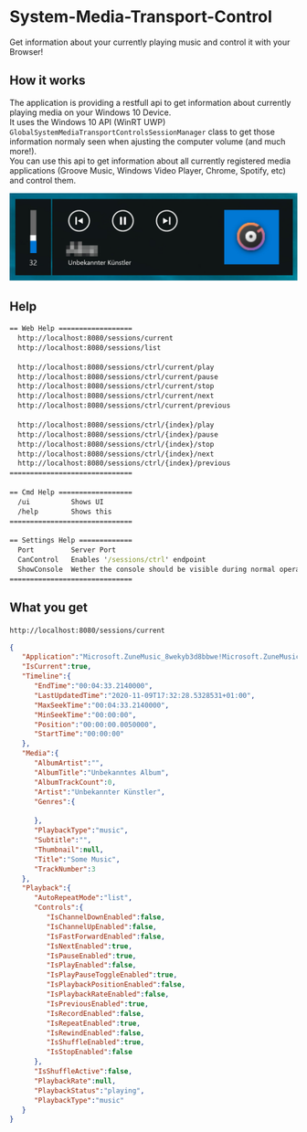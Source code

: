 # System-Media-Transport-Control
Get information about your currently playing music and control it with your Browser!
## How it works
The application is providing a restfull api to get information about currently playing media on your Windows 10 Device.   
It uses the Windows 10 API (WinRT UWP) `GlobalSystemMediaTransportControlsSessionManager` class to get those information normaly seen when ajusting the computer volume (and much more!).   
You can use this api to get information about all currently registered media applications (Groove Music, Windows Video Player, Chrome, Spotify, etc) and control them.   
   
<img src="MediaTransportControls.jpg" alt="Screenshot" />

## Help

```cmd
== Web Help ==================
  http://localhost:8080/sessions/current
  http://localhost:8080/sessions/list

  http://localhost:8080/sessions/ctrl/current/play
  http://localhost:8080/sessions/ctrl/current/pause
  http://localhost:8080/sessions/ctrl/current/stop
  http://localhost:8080/sessions/ctrl/current/next
  http://localhost:8080/sessions/ctrl/current/previous

  http://localhost:8080/sessions/ctrl/{index}/play
  http://localhost:8080/sessions/ctrl/{index}/pause
  http://localhost:8080/sessions/ctrl/{index}/stop
  http://localhost:8080/sessions/ctrl/{index}/next
  http://localhost:8080/sessions/ctrl/{index}/previous
==============================

== Cmd Help ==================
  /ui          Shows UI
  /help        Shows this
==============================

== Settings Help =============
  Port         Server Port
  CanControl   Enables '/sessions/ctrl' endpoint
  ShowConsole  Wether the console should be visible during normal operation
==============================
```

## What you get
`http://localhost:8080/sessions/current`   
```json
{
   "Application":"Microsoft.ZuneMusic_8wekyb3d8bbwe!Microsoft.ZuneMusic",
   "IsCurrent":true,
   "Timeline":{
      "EndTime":"00:04:33.2140000",
      "LastUpdatedTime":"2020-11-09T17:32:28.5328531+01:00",
      "MaxSeekTime":"00:04:33.2140000",
      "MinSeekTime":"00:00:00",
      "Position":"00:00:00.0050000",
      "StartTime":"00:00:00"
   },
   "Media":{
      "AlbumArtist":"",
      "AlbumTitle":"Unbekanntes Album",
      "AlbumTrackCount":0,
      "Artist":"Unbekannter Künstler",
      "Genres":{
         
      },
      "PlaybackType":"music",
      "Subtitle":"",
      "Thumbnail":null,
      "Title":"Some Music",
      "TrackNumber":3
   },
   "Playback":{
      "AutoRepeatMode":"list",
      "Controls":{
         "IsChannelDownEnabled":false,
         "IsChannelUpEnabled":false,
         "IsFastForwardEnabled":false,
         "IsNextEnabled":true,
         "IsPauseEnabled":true,
         "IsPlayEnabled":false,
         "IsPlayPauseToggleEnabled":true,
         "IsPlaybackPositionEnabled":false,
         "IsPlaybackRateEnabled":false,
         "IsPreviousEnabled":true,
         "IsRecordEnabled":false,
         "IsRepeatEnabled":true,
         "IsRewindEnabled":false,
         "IsShuffleEnabled":true,
         "IsStopEnabled":false
      },
      "IsShuffleActive":false,
      "PlaybackRate":null,
      "PlaybackStatus":"playing",
      "PlaybackType":"music"
   }
}
```
